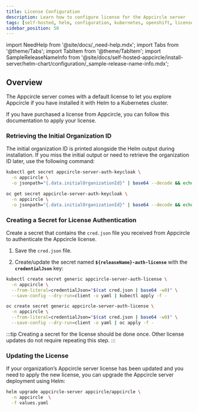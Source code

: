 ```yaml
---
title: License Configuration
description: Learn how to configure license for the Appcircle server
tags: [self-hosted, helm, configuration, kubernetes, openshift, license]
sidebar_position: 50
---
```


import NeedHelp from '@site/docs/\_need-help.mdx';
import Tabs from '@theme/Tabs';
import TabItem from '@theme/TabItem';
import SampleReleaseNameInfo from '@site/docs/self-hosted-appcircle/install-server/helm-chart/configuration/\_sample-release-name-info.mdx';

## Overview

The Appcircle server comes with a default license to let you explore Appcircle if you have installed it with Helm to a Kubernetes cluster.

If you have purchased a license from Appcircle, you can follow this documentation to apply your license.

### Retrieving the Initial Organization ID

The initial organization ID is printed alongside the Helm output during installation. If you miss the initial output or need to retrieve the organization ID later, use the following command:

<SampleReleaseNameInfo />

<Tabs groupId="Platform">
  <TabItem value="kubernetes" label="Kubernetes" default>

```bash
kubectl get secret appcircle-server-auth-keycloak \
  -n appcircle \
  -o jsonpath="{.data.initialOrganizationId}" | base64 --decode && echo
```

  </TabItem>
  <TabItem value="openshift" label="OpenShift">

```bash
oc get secret appcircle-server-auth-keycloak \
  -n appcircle \
  -o jsonpath="{.data.initialOrganizationId}" | base64 --decode && echo
```

  </TabItem>
</Tabs>

### Creating a Secret for License Authentication

Create a secret that contains the `cred.json` file you received from Appcircle to authenticate the Appcircle license.

1. Save the `cred.json` file.

2. Create/update the secret named **`${releaseName}-auth-license`** with the **`credentialJson`** key:

<Tabs  groupId="Platform">
  <TabItem value="kubernetes" label="Kubernetes" default>

```bash
kubectl create secret generic appcircle-server-auth-license \
  -n appcircle \
  --from-literal=credentialJson="$(cat cred.json | base64 -w0)" \
  --save-config --dry-run=client -o yaml | kubectl apply -f -
```

  </TabItem>
  <TabItem value="openshift" label="OpenShift">

```bash
oc create secret generic appcircle-server-auth-license \
  -n appcircle \
  --from-literal=credentialJson="$(cat cred.json | base64 -w0)" \
  --save-config --dry-run=client -o yaml | oc apply -f -
```

  </TabItem>
</Tabs>

:::tip
Creating a secret for the license should be done once. Other license updates do not require repeating this step.
:::

### Updating the License

If your organization’s Appcircle server license has been updated and you need to apply the new license, you can upgrade the Appcircle server deployment using Helm:

```bash
helm upgrade appcircle-server appcircle/appcircle \
  -n appcircle  \
  -f values.yaml
```

<NeedHelp />